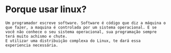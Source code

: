 # Porque usar linux?
    Um programador escreve software. Software é código que diz a máquina o que fazer, a maquina é controlada por um sistema operacional. E se você não conhece o seu sistema operacional, sua programação sempre terá muito achismo e chute.
    E utilizar uma distribuição complexa do Linux, te dará essa experiencia necessária.
